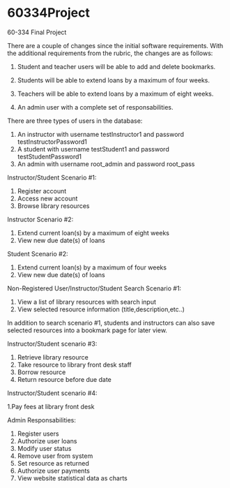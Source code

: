 # 60334Project
60-334 Final Project

There are a couple of changes since the initial software requirements. With the additional requirements from the rubric, the changes are as follows:

1. Student and teacher users will be able to add and delete bookmarks.

2. Students will be able to extend loans by a maximum of four weeks.

3. Teachers will be able to extend loans by a maximum of eight weeks.

4. An admin user with a complete set of responsabilities.

There are three types of users in the database:

1. An instructor with username testInstructor1 and password testInstructorPassword1
2. A student with username testStudent1 and password testStudentPassword1
3. An admin with username root_admin and password root_pass

Instructor/Student Scenario #1:

1. Register account
2. Access new account
3. Browse library resources

Instructor Scenario #2:

1. Extend current loan(s) by a maximum of eight weeks
2. View new due date(s) of loans

Student Scenario #2:

1. Extend current loan(s) by a maximum of four weeks
2. View new due date(s) of loans

Non-Registered User/Instructor/Student Search Scenario #1:

1. View a list of library resources with search input
2. View selected resource information (title,description,etc..)

In addition to search scenario #1, students and instructors can also save selected resources into a bookmark page for later view.

Instructor/Student scenario #3:

1. Retrieve library resource
2. Take resource to library front desk staff
3. Borrow resource
4. Return resource before due date

Instructor/Student scenario #4:

1.Pay fees at library front desk

Admin Responsabilities:

1. Register users
2. Authorize user loans
3. Modify user status
4. Remove user from system
5. Set resource as returned
6. Authorize user payments
7. View website statistical data as charts
